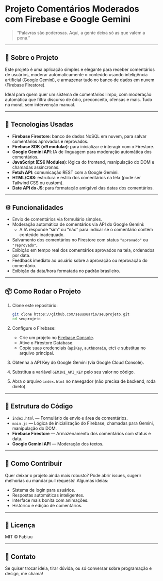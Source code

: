 # Projeto Comentários Moderados com Firebase e Google Gemini

> “Palavras são poderosas. Aqui, a gente deixa só as que valem a pena.”

---

## 🚀 Sobre o Projeto

Este projeto é uma aplicação simples e elegante para receber comentários de usuários, moderar automaticamente o conteúdo usando inteligência artificial (Google Gemini), e armazenar tudo no banco de dados em nuvem (Firebase Firestore).

Ideal para quem quer um sistema de comentários limpo, com moderação automática que filtra discurso de ódio, preconceito, ofensas e mais. Tudo na moral, sem intervenção manual.

---

## 🧰 Tecnologias Usadas

- **Firebase Firestore**: banco de dados NoSQL em nuvem, para salvar comentários aprovados e reprovados.
- **Firebase SDK (v9 modular)**: para inicializar e interagir com o Firestore.
- **Google Gemini API**: IA de linguagem para moderação automática dos comentários.
- **JavaScript (ES6 Modules)**: lógica do frontend, manipulação do DOM e chamadas assíncronas.
- **Fetch API**: comunicação REST com a Google Gemini.
- **HTML/CSS**: estrutura e estilo dos comentários na tela (pode ser Tailwind CSS ou custom).
- **Date API do JS**: para formatação amigável das datas dos comentários.

---

## ⚙️ Funcionalidades

- Envio de comentários via formulário simples.
- Moderação automática de comentários via API do Google Gemini:
  - A IA responde “sim” ou “não” para indicar se o comentário contém conteúdo inadequado.
- Salvamento dos comentários no Firestore com status `"aprovado"` ou `"reprovado"`.
- Exibição em tempo real dos comentários aprovados na tela, ordenados por data.
- Feedback imediato ao usuário sobre a aprovação ou reprovação do comentário.
- Exibição da data/hora formatada no padrão brasileiro.

---

## 📦 Como Rodar o Projeto

1. Clone este repositório:
    ```bash
    git clone https://github.com/seuusuario/seuprojeto.git
    cd seuprojeto
    ```

2. Configure o Firebase:
    - Crie um projeto no [Firebase Console](https://console.firebase.google.com/).
    - Ative o Firestore Database.
    - Copie suas credenciais (`apiKey`, `authDomain`, etc) e substitua no arquivo principal.

3. Obtenha a API Key do Google Gemini (via Google Cloud Console).

4. Substitua a variável `GEMINI_API_KEY` pelo seu valor no código.

5. Abra o arquivo `index.html` no navegador (não precisa de backend, roda direto).

---

## 📝 Estrutura do Código

- `index.html` — Formulário de envio e área de comentários.
- `main.js` — Lógica de inicialização do Firebase, chamadas para Gemini, manipulação do DOM.
- **Firebase Firestore** — Armazenamento dos comentários com status e data.
- **Google Gemini API** — Moderação dos textos.

---

## 🤝 Como Contribuir

Quer deixar o projeto ainda mais robusto? Pode abrir issues, sugerir melhorias ou mandar pull requests! Algumas ideias:

- Sistema de login para usuários.
- Respostas automáticas inteligentes.
- Interface mais bonita com animações.
- Histórico e edição de comentários.

---

## 📝 Licença

MIT © Fabiuu

---

## 💬 Contato

Se quiser trocar ideia, tirar dúvida, ou só conversar sobre programação e design, me chama!
